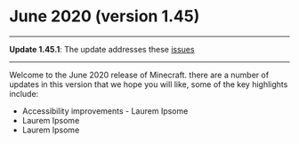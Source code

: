 # June 2020 (version 1.45)

****

**Update 1.45.1**: The update addresses these [issues](https://github.com/Microsoft/vscode/issues?q=is:issue+milestone:%22April+2020+Recovery%22+is:closed)

****

Welcome to the June 2020 release of Minecraft. there are a number of updates in this version that we hope you will like, some of the key highlights include:

- Accessibility improvements - Laurem Ipsome
- Laurem Ipsome
- Laurem Ipsome

